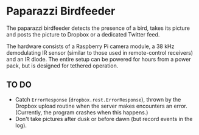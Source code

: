 Paparazzi Birdfeeder
====================

The paparazzi birdfeeder detects the presence of a bird, takes its picture
and posts the picture to Dropbox or a dedicated Twitter feed.

The hardware consists of a Raspberry Pi camera module, a 38 kHz demodulating
IR sensor (similar to those used in remote-control receivers) and an IR diode.
The entire setup can be powered for hours from a power pack, but is designed
for tethered operation.

## TO DO ##

*   Catch `ErrorResponse` (`dropbox.rest.ErrorResponse`), thrown by the
    Dropbox upload routine when the server makes encounters an error.
    (Currently, the program crashes when this happens.)
*   Don't take pictures after dusk or before dawn (but record events in the
    log).
